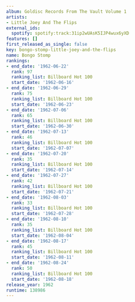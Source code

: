 ```yaml
---
album: Goldisc Records From The Vault Volume 1
artists:
- Little Joey And The Flips
external_ids:
  spotify: spotify:track:31ip2wUAsK5IJP4wux6yXD
features: []
first_released_as_single: false
key: bongo-stomp-little-joey-and-the-flips
name: Bongo Stomp
rankings:
- end_date: '1962-06-22'
  rank: 97
  ranking_list: Billboard Hot 100
  start_date: '1962-06-16'
- end_date: '1962-06-29'
  rank: 75
  ranking_list: Billboard Hot 100
  start_date: '1962-06-23'
- end_date: '1962-07-06'
  rank: 65
  ranking_list: Billboard Hot 100
  start_date: '1962-06-30'
- end_date: '1962-07-13'
  rank: 46
  ranking_list: Billboard Hot 100
  start_date: '1962-07-07'
- end_date: '1962-07-20'
  rank: 35
  ranking_list: Billboard Hot 100
  start_date: '1962-07-14'
- end_date: '1962-07-27'
  rank: 42
  ranking_list: Billboard Hot 100
  start_date: '1962-07-21'
- end_date: '1962-08-03'
  rank: 33
  ranking_list: Billboard Hot 100
  start_date: '1962-07-28'
- end_date: '1962-08-10'
  rank: 35
  ranking_list: Billboard Hot 100
  start_date: '1962-08-04'
- end_date: '1962-08-17'
  rank: 45
  ranking_list: Billboard Hot 100
  start_date: '1962-08-11'
- end_date: '1962-08-24'
  rank: 50
  ranking_list: Billboard Hot 100
  start_date: '1962-08-18'
release_year: 1962
runtime: 138986
---
```


